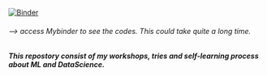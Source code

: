 [![Binder](https://mybinder.org/badge_logo.svg)](https://mybinder.org/v2/gh/anilozcan35/myJupiterWorkshops/main) 
###### --> access Mybinder to see the codes. This could take quite a long time.

##### This repostory consist of my workshops, tries and self-learning process about ML and DataScience.
